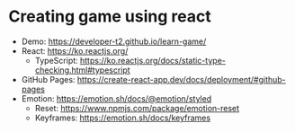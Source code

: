 # Creating game using react

- Demo: https://developer-t2.github.io/learn-game/
- React: https://ko.reactjs.org/
  - TypeScript: https://ko.reactjs.org/docs/static-type-checking.html#typescript
- GitHub Pages: https://create-react-app.dev/docs/deployment/#github-pages
- Emotion: https://emotion.sh/docs/@emotion/styled
  - Reset: https://www.npmjs.com/package/emotion-reset
  - Keyframes: https://emotion.sh/docs/keyframes
